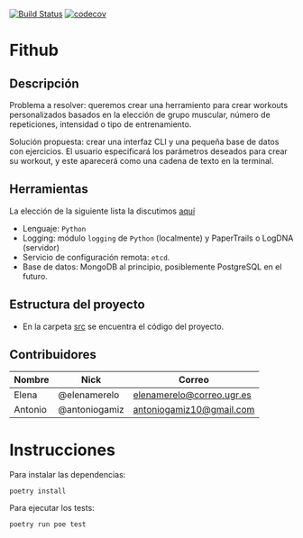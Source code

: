 [![Build Status](https://travis-ci.com/fitplusplus/fithub.svg?branch=master)](https://travis-ci.com/fitplusplus/fithub)
[![codecov](https://codecov.io/gh/fitplusplus/fithub/branch/master/graph/badge.svg)](https://codecov.io/gh/fitplusplus/fithub)

# Fithub

## Descripción

Problema a resolver: queremos crear una herramiento para crear workouts personalizados basados en la elección de grupo muscular, número de repeticiones, intensidad o tipo de entrenamiento.

Solución propuesta: crear una interfaz CLI y una pequeña base de datos con ejercicios. El usuario especificará los parámetros deseados para crear su workout, y este aparecerá como una cadena de texto en la terminal.

## Herramientas

La elección de la siguiente lista la discutimos [aquí](https://github.com/fitplusplus/fithub/issues/7)

- Lenguaje: `Python`
- Logging: módulo `logging` de `Python` (localmente) y PaperTrails o LogDNA (servidor)
- Servicio de configuración remota: `etcd`.
- Base de datos: MongoDB al principio, posiblemente PostgreSQL en el futuro.

## Estructura del proyecto

- En la carpeta [src](src/) se encuentra el código del proyecto.

## Contribuidores

| Nombre  | Nick          | Correo                    |
| ------- | ------------- | ------------------------- |
| Elena   | @elenamerelo  | elenamerelo@correo.ugr.es |
| Antonio | @antoniogamiz | antoniogamiz10@gmail.com  |

# Instrucciones

Para instalar las dependencias:

	poetry install

Para ejecutar los tests:

	poetry run poe test


